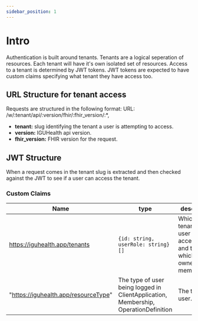 ```yaml
---
sidebar_position: 1
---
```


# Intro

Authentication is built around tenants. Tenants are a logical seperation of resources. Each tenant will have it's own isolated set of resources.
Access to a tenant is determined by JWT tokens. JWT tokens are expected to have custom claims specifying what tenant they have access too.

## URL Structure for tenant access

Requests are structured in the following format:
URL: /w/:tenant/api/:version/fhir/:fhir_version/:\*,

- **tenant:** slug identifying the tenant a user is attempting to access.
- **version:** IGUHealth api version.
- **fhir_version:** FHIR version for the request.

## JWT Structure

When a request comes in the tenant slug is extracted and then checked against the JWT to see if a user can access the tenant.

### Custom Claims

| Name                                 | type                                                                                | description                                                                          |
| ------------------------------------ | ----------------------------------------------------------------------------------- | ------------------------------------------------------------------------------------ |
| https://iguhealth.app/tenants        | `{id: string, userRole: string}[]`                                                  | Which tenants a user has access too and their role which can be owner,admin, member. |
| "https://iguhealth.app/resourceType" | The type of user being logged in ClientApplication, Membership, OperationDefinition | The type of user.                                                                    |
